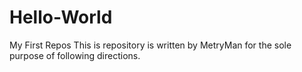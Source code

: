 # Hello-World
My First Repos
This is repository is written by MetryMan for the sole purpose of following directions.
